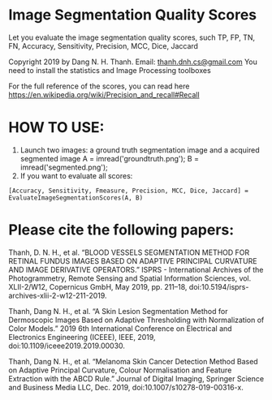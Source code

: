 # Image Segmentation Quality Scores
Let you evaluate the image segmentation quality scores, such TP, FP, TN, FN, Accuracy, Sensitivity, Precision, MCC, Dice, Jaccard

Copyright 2019 by Dang N. H. Thanh. Email: thanh.dnh.cs@gmail.com
You need to install the statistics and Image Processing toolboxes

For the full reference of the scores, you can read here https://en.wikipedia.org/wiki/Precision_and_recall#Recall

# HOW TO USE:
1. Launch two images: a ground truth segmentation image and a acquired segmented image
A = imread('groundtruth.png');
B = imread('segmented.png');
2. If you want to evaluate all scores:

`[Accuracy, Sensitivity, Fmeasure, Precision, MCC, Dice, Jaccard] = EvaluateImageSegmentationScores(A, B)`

# Please cite the following papers:

Thanh, D. N. H., et al. “BLOOD VESSELS SEGMENTATION METHOD FOR RETINAL FUNDUS IMAGES BASED ON ADAPTIVE PRINCIPAL CURVATURE AND IMAGE DERIVATIVE OPERATORS.” ISPRS - International Archives of the Photogrammetry, Remote Sensing and Spatial Information Sciences, vol. XLII-2/W12, Copernicus GmbH, May 2019, pp. 211–18, doi:10.5194/isprs-archives-xlii-2-w12-211-2019.

Thanh, Dang N. H., et al. “A Skin Lesion Segmentation Method for Dermoscopic Images Based on Adaptive Thresholding with Normalization of Color Models.” 2019 6th International Conference on Electrical and Electronics Engineering (ICEEE), IEEE, 2019, doi:10.1109/iceee2019.2019.00030.

Thanh, Dang N. H., et al. “Melanoma Skin Cancer Detection Method Based on Adaptive Principal Curvature, Colour Normalisation and Feature Extraction with the ABCD Rule.” Journal of Digital Imaging, Springer Science and Business Media LLC, Dec. 2019, doi:10.1007/s10278-019-00316-x.
